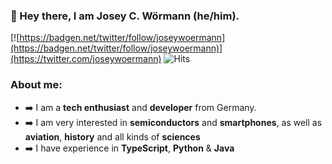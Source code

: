 ### 👋 Hey there, I am Josey C. Wörmann (he/him).
[![https://badgen.net/twitter/follow/joseywoermann](https://badgen.net/twitter/follow/joseywoermann)](https://twitter.com/joseywoermann) ![Hits](https://hits-app.vercel.app/hits?url=https://github.com/joseywoermann&label=visits&bgRight=1D93DC)

### About me:

- ➡️ I am a **tech enthusiast** and **developer** from Germany.
- ➡️ I am very interested in **semiconductors** and **smartphones**, as well as **aviation**, **history** and all kinds of **sciences**
- ➡️ I have experience in **TypeScript**, **Python** & **Java**
